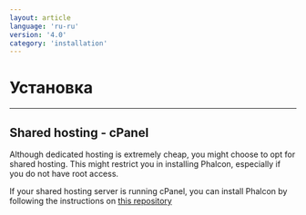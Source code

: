 ```yaml
---
layout: article
language: 'ru-ru'
version: '4.0'
category: 'installation'
---
```

# Установка

* * *

## Shared hosting - cPanel

Although dedicated hosting is extremely cheap, you might choose to opt for shared hosting. This might restrict you in installing Phalcon, especially if you do not have root access.

If your shared hosting server is running cPanel, you can install Phalcon by following the instructions on [this repository](https://github.com/thecpaneladmin/EA-PhalconPHP)